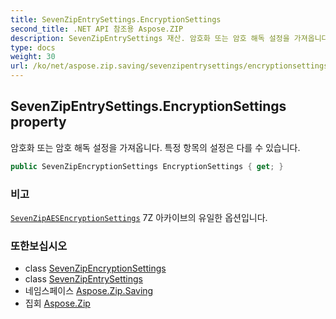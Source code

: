 ```yaml
---
title: SevenZipEntrySettings.EncryptionSettings
second_title: .NET API 참조용 Aspose.ZIP
description: SevenZipEntrySettings 재산. 암호화 또는 암호 해독 설정을 가져옵니다. 특정 항목의 설정은 다를 수 있습니다.
type: docs
weight: 30
url: /ko/net/aspose.zip.saving/sevenzipentrysettings/encryptionsettings/
---
```

## SevenZipEntrySettings.EncryptionSettings property

암호화 또는 암호 해독 설정을 가져옵니다. 특정 항목의 설정은 다를 수 있습니다.

```csharp
public SevenZipEncryptionSettings EncryptionSettings { get; }
```

### 비고

[`SevenZipAESEncryptionSettings`](../../sevenzipaesencryptionsettings/) 7Z 아카이브의 유일한 옵션입니다.

### 또한보십시오

* class [SevenZipEncryptionSettings](../../sevenzipencryptionsettings/)
* class [SevenZipEntrySettings](../)
* 네임스페이스 [Aspose.Zip.Saving](../../sevenzipentrysettings/)
* 집회 [Aspose.Zip](../../../)


